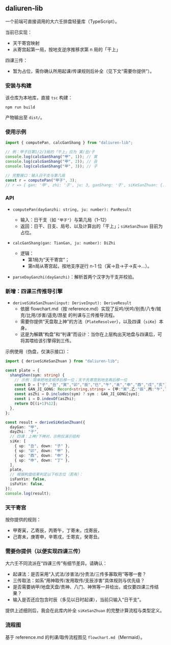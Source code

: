 ## daliuren-lib

一个前端可直接调用的大六壬排盘轻量库（TypeScript）。

当前已实现：
- 天干寄宫映射
- 从寄宫起第一局，按地支逆序推移求第 n 局的「干上」

四课三传：
- 暂为占位，需你确认所用起课/传课规则后补全（见下文“需要你提供”）。

### 安装与构建

该仓库为本地库，直接 `tsc` 构建：

```
npm run build
```

产物输出至 `dist/`。

### 使用示例

```ts
import { computePan, calcGanShang } from "daliuren-lib";

// 例：甲子日第1/2/3局的「干上」应为 寅/丑/子
console.log(calcGanShang("甲", 1)); // 寅
console.log(calcGanShang("甲", 2)); // 丑
console.log(calcGanShang("甲", 3)); // 子

// 完整接口：输入日干支与第几局
const r = computePan("甲子", 3);
// r => { gan: '甲', zhi: '子', ju: 3, ganShang: '子', siKeSanZhuan: {...} }
```

### API

- `computePan(dayGanzhi: string, ju: number): PanResult`
  - 输入：日干支（如 `"甲子"`）与第几局（1–12）
  - 返回：日干、日支、局号、以及计算出的「干上」；`siKeSanZhuan` 目前为占位。

- `calcGanShang(gan: TianGan, ju: number): DiZhi`
  - 逻辑：
    - 第1局为“天干寄宫”；
    - 第n局从寄宫起，按地支序逆行 n-1 位（寅→丑→子→亥→...）。

- `parseDayGanzhi(dayGanzhi)`：解析首两个汉字为干支并校验。

### 新增：四课三传推导引擎

- `deriveSiKeSanZhuan(input: DeriveInput): DeriveResult`
  - 依据 flowchart.md（按 reference.md）实现了反吟/伏吟/别责/八专/贼克/比用/涉害/遥克/昂星 的判课与三传推导流程。
  - 需要你提供“天盘取上神”的方法（`PlateResolver`），以及四课（`siKe`）本身。
  - 这是为解耦“构盘”和“判课”而设计：当你在上层构出天地盘与四课后，可将其喂给该引擎得到三传。

示例使用（伪盘，仅演示接口）：

```ts
import { deriveSiKeSanZhuan } from "daliuren-lib";

const plate = {
  shangShen(sym: string) {
    // 示例：简单把地支顺序后移一位；天干先寄宫到地支再后移一位
    const D = ["子","丑","寅","卯","辰","巳","午","未","申","酉","戌","亥"];
    const GAN_JI_GONG: Record<string,string> = {甲:"寅",乙:"辰",丙:"午",丁:"未",戊:"辰",己:"未",庚:"申",辛:"戌",壬:"亥",癸:"丑"};
    const asZhi = D.includes(sym) ? sym : GAN_JI_GONG[sym];
    const i = D.indexOf(asZhi);
    return D[(i+1)%12];
  },
};

const result = deriveSiKeSanZhuan({
  dayGan: "甲",
  dayZhi: "子",
  // 四课：上神/下神对，示例仅演示结构
  siKe: [
    { up: "丑", down: "子" },
    { up: "卯", down: "甲" },
    { up: "酉", down: "申" },
    { up: "申", down: "丁" },
  ],
  plate,
  // 根据构盘结果判定以下标志位（若有）：
  isFanYin: false,
  isFuYin: false,
});
console.log(result);
```

### 天干寄宫

按你提供的规则：
- 甲寄寅，乙寄辰，丙寄午，丁寄未，戊寄辰，
- 己寄未，庚寄申，辛寄戌，壬寄亥，癸寄丑。

### 需要你提供（以便实现四课三传）

大六壬不同流派在“四课三传”有细节差异。请确认：
- 起课法：是否采用“入式法/涉害法/分贵法/三传多寡取用”等哪一套？
- 三传取法：如系“用神取传/发用取传/支辰涉害”具体规则与优先级？
- 是否需要纳甲/地盘天盘/贵神、八门、神煞等一并给出，或仅要四课三传结果？
- 输入是否还应包含时辰（多见以日时起课），当前只输入“日干支”。

提供上述细则后，我会在此库内补全 `siKeSanZhuan` 的完整计算流程与类型定义。

### 流程图

基于 reference.md 的判课/取传流程图见 `flowchart.md`（Mermaid）。
